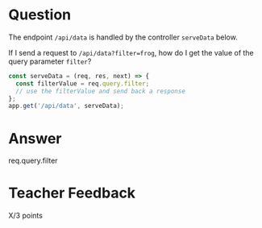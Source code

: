 # Question

The endpoint `/api/data` is handled by the controller `serveData` below.

If I send a request to `/api/data?filter=frog`, how do I get the value of the query parameter `filter`?

```js
const serveData = (req, res, next) => {
  const filterValue = req.query.filter;
  // use the filterValue and send back a response
};
app.get('/api/data', serveData);
```

# Answer

req.query.filter

# Teacher Feedback

X/3 points
